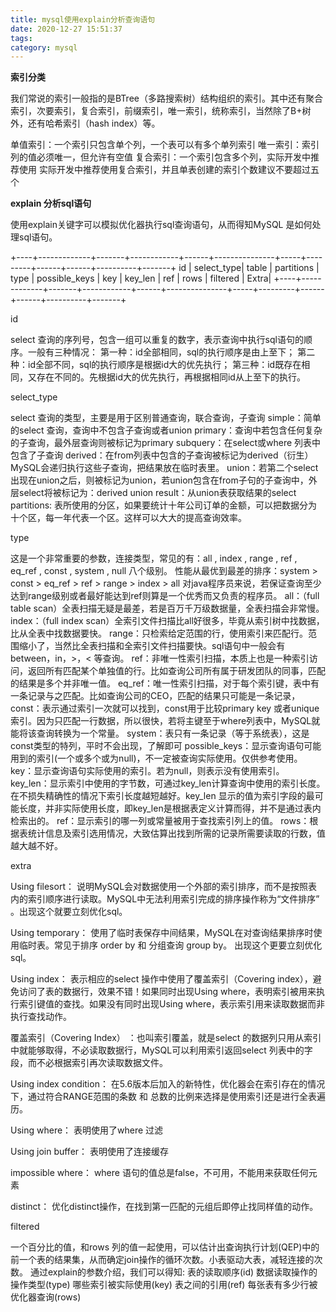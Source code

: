 ```yaml
---
title: mysql使用explain分析查询语句
date: 2020-12-27 15:51:37
tags:
category: mysql
---
```


**索引分类** 

我们常说的索引一般指的是BTree（多路搜索树）结构组织的索引。其中还有聚合索引，次要索引，复合索引，前缀索引，唯一索引，统称索引，当然除了B+树外，还有哈希索引（hash index）等。

单值索引：一个索引只包含单个列，一个表可以有多个单列索引
唯一索引：索引列的值必须唯一，但允许有空值
复合索引：一个索引包含多个列，实际开发中推荐使用
实际开发中推荐使用复合索引，并且单表创建的索引个数建议不要超过五个


**explain 分析sql语句** 

使用explain关键字可以模拟优化器执行sql查询语句，从而得知MySQL 是如何处理sql语句。

+----+-------------+-------+------------+------+---------------+-----+---------+------+------+----------+-------+
id | select_type| table | partitions | type | possible_keys | key | key_len | ref  | rows | filtered | Extra|
+----+-------------+-------+------------+------+---------------+-----+---------+------+------+----------+-------+

id 

select 查询的序列号，包含一组可以重复的数字，表示查询中执行sql语句的顺序。一般有三种情况：
第一种：id全部相同，sql的执行顺序是由上至下；
第二种：id全部不同，sql的执行顺序是根据id大的优先执行；
第三种：id既存在相同，又存在不同的。先根据id大的优先执行，再根据相同id从上至下的执行。


select_type 

select 查询的类型，主要是用于区别普通查询，联合查询，子查询
simple：简单的select 查询，查询中不包含子查询或者union
primary：查询中若包含任何复杂的子查询，最外层查询则被标记为primary
subquery：在select或where 列表中包含了子查询
derived：在from列表中包含的子查询被标记为derived（衍生）MySQL会递归执行这些子查询，把结果放在临时表里。
union：若第二个select出现在union之后，则被标记为union，若union包含在from子句的子查询中，外层select将被标记为：derived
union result：从union表获取结果的select
partitions: 表所使用的分区，如果要统计十年公司订单的金额，可以把数据分为十个区，每一年代表一个区。这样可以大大的提高查询效率。


type 

这是一个非常重要的参数，连接类型，常见的有：all , index , range , ref , eq_ref , const , system , null 八个级别。
性能从最优到最差的排序：system > const > eq_ref > ref > range > index > all
对java程序员来说，若保证查询至少达到range级别或者最好能达到ref则算是一个优秀而又负责的程序员。
all：（full table scan）全表扫描无疑是最差，若是百万千万级数据量，全表扫描会非常慢。
index：（full index scan）全索引文件扫描比all好很多，毕竟从索引树中找数据，比从全表中找数据要快。
range：只检索给定范围的行，使用索引来匹配行。范围缩小了，当然比全表扫描和全索引文件扫描要快。sql语句中一般会有between，in，>，< 等查询。
ref：非唯一性索引扫描，本质上也是一种索引访问，返回所有匹配某个单独值的行。比如查询公司所有属于研发团队的同事，匹配的结果是多个并非唯一值。
eq_ref：唯一性索引扫描，对于每个索引键，表中有一条记录与之匹配。比如查询公司的CEO，匹配的结果只可能是一条记录，
const：表示通过索引一次就可以找到，const用于比较primary key 或者unique索引。因为只匹配一行数据，所以很快，若将主键至于where列表中，MySQL就能将该查询转换为一个常量。
system：表只有一条记录（等于系统表），这是const类型的特列，平时不会出现，了解即可
possible_keys：显示查询语句可能用到的索引(一个或多个或为null)，不一定被查询实际使用。仅供参考使用。
key：显示查询语句实际使用的索引。若为null，则表示没有使用索引。
key_len：显示索引中使用的字节数，可通过key_len计算查询中使用的索引长度。在不损失精确性的情况下索引长度越短越好。key_len 显示的值为索引字段的最可能长度，并非实际使用长度，即key_len是根据表定义计算而得，并不是通过表内检索出的。
ref：显示索引的哪一列或常量被用于查找索引列上的值。
rows：根据表统计信息及索引选用情况，大致估算出找到所需的记录所需要读取的行数，值越大越不好。


extra 

Using filesort： 说明MySQL会对数据使用一个外部的索引排序，而不是按照表内的索引顺序进行读取。MySQL中无法利用索引完成的排序操作称为“文件排序” 。出现这个就要立刻优化sql。

Using temporary： 使用了临时表保存中间结果，MySQL在对查询结果排序时使用临时表。常见于排序 order by 和 分组查询 group by。 出现这个更要立刻优化sql。

Using index： 表示相应的select 操作中使用了覆盖索引（Covering index），避免访问了表的数据行，效果不错！如果同时出现Using where，表明索引被用来执行索引键值的查找。如果没有同时出现Using where，表示索引用来读取数据而非执行查找动作。

覆盖索引（Covering Index） ：也叫索引覆盖，就是select 的数据列只用从索引中就能够取得，不必读取数据行，MySQL可以利用索引返回select 列表中的字段，而不必根据索引再次读取数据文件。

Using index condition： 在5.6版本后加入的新特性，优化器会在索引存在的情况下，通过符合RANGE范围的条数 和 总数的比例来选择是使用索引还是进行全表遍历。

Using where： 表明使用了where 过滤

Using join buffer： 表明使用了连接缓存

impossible where： where 语句的值总是false，不可用，不能用来获取任何元素

distinct： 优化distinct操作，在找到第一匹配的元组后即停止找同样值的动作。


filtered 

一个百分比的值，和rows 列的值一起使用，可以估计出查询执行计划(QEP)中的前一个表的结果集，从而确定join操作的循环次数。小表驱动大表，减轻连接的次数。
通过explain的参数介绍，我们可以得知:
表的读取顺序(id)
数据读取操作的操作类型(type)
哪些索引被实际使用(key)
表之间的引用(ref)
每张表有多少行被优化器查询(rows)


